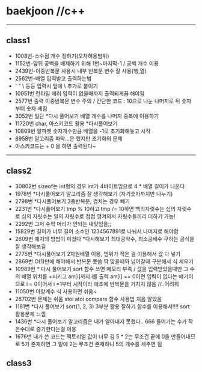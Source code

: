 # baekjoon //c++
---
## class1
- 1008번-소수점 개수 정하기(오차허용범위)
- 1152번-앞뒤 공백을 배제하기 위해 1번~마지막-1 / 공백 개수 이용
- 2439번-이중반복문 사용시 내부 반복문 변수 잘 사용(행,열)
- 2562번-배열 입력받고 출력하는법
- ' " \ 등등 입력시 앞에 \ 추가로 붙이기
- 10951번 런타임 에러 입력이 없을때까지 출력되게끔 해야됨
- 2577번 출력 이중반복문 변수 주의 / 간단한 코드 : 10으로 나눈 나머지로 뒤 숫자부터 숫자 세짐
- 3052번 일단 *다시 풀어보기 배열 개수를 나머지 중복에 이용하기
- 11720번 char, 아스키코드 활용 *다시풀어보기
- 10809번 알파벳 숫자개수만큼 배열을 -1로 초기화해놓고 시작
- 8958번 알고리즘 파악...은 했지만 초기화의 문제
- 아스키코드는 + 0 을 하면 출력된다~
---
## class2
- 30802번 sizeof는 int형의 경우 int가 4바이트임으로 4 * 배열 길이가 나온다
- 1978번 *다시풀어보기 알고리즘 잘 생각해보기 (자기숫자까지만 나누기)
- 2798번 *다시풀어보기 3중반복문, 겹치는 경우 빼기
- 2231번 *다시풀어보기 tmp % 10하고 tmp /= 10하면 백의자릿수는 십의 자릿수로 십의 자릿수는 일의 자릿수로 점점 땡겨와서 자릿수들끼리 더하기 가능!
- 2292번 그저 수학 머리가 안되는 내탓임을;;
- 15829번 길이가 너무 길어 소수인 1234567891로 나눠서 나머지로 해야함
- 2609번 예지의 방법이 미쳤다 *다시해보기 최대공약수, 최소공배수 구하는 공식을 잘 생각해보길
- 2775번 *다시풀어보기 2차원배열 이용, 범위가 적은 걸 이용해서 값 다 넣기 
- 2869번 O(1)만에 해야해서 반복문 못씀 딱 맞을때와 넘어갈때 구분해서 식 세우기
- 10989번 * 다시 풀어보기 sort 함수 쓰면 메모리 부족 / 값을 입력받았을때만 그 수의 배열 위치를 +시키고 arr[i]까지 i를 출력 arr[i] == 0이면 입력이 없다는 얘기이므로 i = 0이어서 i =1부터 시작이라 애초에 반복문을 거치지 않음 //..어려워
- 11050번 이항계수 식 사용하면 쉬움~
- 28702번 문제는 쉬움 stoi atoi compare 함수 사용법 처음 알았음
- 1181번 *다시 풀어보기 sort(1, 2, 3) 3부분 활용 잘하기 함수를 이용해서!!!! sort 활용문제 느낌
- 1436번 *다시 풀어보기 알고리즘은 내가 알아내지 못했다.. 666 들어가는 수가 작은수대로 증가한다는걸 이용
- 1676번 내가 쓴 코드는 팩토리얼 값이 너무 김 5 * 2는 무조건 끝에 0을 만들어내므로 5가 존재하면 그 밑에 2는 무조건 존재하니 5의 개수를 세주면 됨
## class3